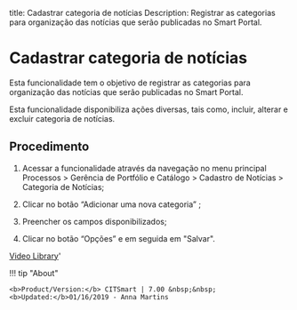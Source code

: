 title: Cadastrar categoria de notícias
Description: Registrar as categorias para organização das notícias que serão publicadas no Smart Portal.
# Cadastrar categoria de notícias

Esta funcionalidade tem o objetivo de registrar as categorias para organização
das notícias que serão publicadas no Smart Portal.

Esta funcionalidade disponibiliza ações diversas, tais como, incluir, alterar e
excluir categoria de notícias.

Procedimento
----------------

1.  Acessar a funcionalidade através da navegação no menu principal Processos \>
    Gerência de Portfólio e Catálogo \> Cadastro de Notícias \> Categoria de
    Notícias;

2.  Clicar no botão “Adicionar uma nova categoria” ;

3.  Preencher os campos disponibilizados;

4.  Clicar no botão “Opções” e em seguida em "Salvar".


<i class='fa fa-youtube-play  fa-2x' style='color:#97ce17;vertical-align: middle;'> </i> [Video Library](https://www.youtube.com/playlist?list=PLB5qK2uzf2RPUBXWp7r7A0YUQY07qkSrO)'

!!! tip "About"

    <b>Product/Version:</b> CITSmart | 7.00 &nbsp;&nbsp;
    <b>Updated:</b>01/16/2019 - Anna Martins
